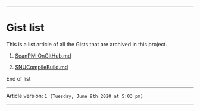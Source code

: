 ***

# Gist list

This is a list article of all the Gists that are archived in this project.

1. [SeanPM_OnGitHub.md](https://gist.github.com/seanpm2001/7e40a0e13c066a57577d8200b1afc6a3)

2. [SNUCompileBuild.md](https://gist.github.com/seanpm2001/745564a46186888e829fdeb9cda584de)

End of list

***

Article version: `1 (Tuesday, June 9th 2020 at 5:03 pm)`

***
